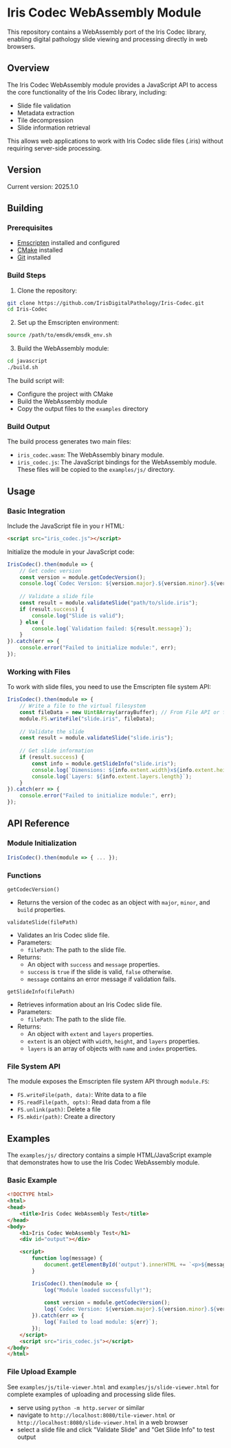 # Iris Codec WebAssembly Module
This repository contains a WebAssembly port of the Iris Codec library, enabling digital pathology slide viewing and processing directly in web browsers.

## Overview
The Iris Codec WebAssembly module provides a JavaScript API to access the core functionality of the Iris Codec library, including:
- Slide file validation
- Metadata extraction
- Tile decompression
- Slide information retrieval

This allows web applications to work with Iris Codec slide files (.iris) without requiring server-side processing. 

## Version
Current version: 2025.1.0

## Building
### Prerequisites
- [Emscripten](https://emscripten.org/docs/getting_started/downloads.html) installed and configured
- [CMake](https://cmake.org/download/) installed
- [Git](https://git-scm.com/downloads) installed

### Build Steps
1. Clone the repository:
```bash
git clone https://github.com/IrisDigitalPathology/Iris-Codec.git
cd Iris-Codec
```
2. Set up the Emscripten environment:
```bash
source /path/to/emsdk/emsdk_env.sh
```
3. Build the WebAssembly module:
```bash
cd javascript
./build.sh
```
The build script will:
- Configure the project with CMake
- Build the WebAssembly module
- Copy the output files to the `examples` directory

### Build Output
The build process generates two main files:
- `iris_codec.wasm`: The WebAssembly binary module.
- `iris_codec.js`: The JavaScript bindings for the WebAssembly module.
These files will be copied to the `examples/js/` directory.

## Usage
### Basic Integration
Include the JavaScript file in you r HTML:
```html
<script src="iris_codec.js"></script>
```
Initialize the module in your JavaScript code:
```javascript
IrisCodec().then(module => {
    // Get codec version
    const version = module.getCodecVersion();
    console.log(`Codec Version: ${version.major}.${version.minor}.${version.build}`);
    
    // Validate a slide file
    const result = module.validateSlide("path/to/slide.iris");
    if (result.success) {
        console.log("Slide is valid");
    } else {
        console.log(`Validation failed: ${result.message}`);
    }
}).catch(err => {
    console.error("Failed to initialize module:", err);
});
```
### Working with Files
To work with slide files, you need to use the Emscripten file system API:
```javascript
IrisCodec().then(module => {
    // Write a file to the virtual filesystem
    const fileData = new Uint8Array(arrayBuffer); // From File API or fetch
    module.FS.writeFile("slide.iris", fileData);
    
    // Validate the slide
    const result = module.validateSlide("slide.iris");
    
    // Get slide information
    if (result.success) {
        const info = module.getSlideInfo("slide.iris");
        console.log(`Dimensions: ${info.extent.width}x${info.extent.height}`);
        console.log(`Layers: ${info.extent.layers.length}`);
    }
}).catch(err => {
    console.error("Failed to initialize module:", err);
});
```

## API Reference
### Module Initialization
```javascript
IrisCodec().then(module => { ... });
```

### Functions
`getCodecVersion()`
- Returns the version of the codec as an object with `major`, `minor`, and `build` properties.

`validateSlide(filePath)`
- Validates an Iris Codec slide file.
- Parameters:
  - `filePath`: The path to the slide file.
- Returns:
  - An object with `success` and `message` properties.
  - `success` is `true` if the slide is valid, `false` otherwise.
  - `message` contains an error message if validation fails.

`getSlideInfo(filePath)`
- Retrieves information about an Iris Codec slide file.
- Parameters:
  - `filePath`: The path to the slide file.
- Returns:
  - An object with `extent` and `layers` properties.
  - `extent` is an object with `width`, `height`, and `layers` properties.
  - `layers` is an array of objects with `name` and `index` properties.

### File System API
The module exposes the Emscripten file system API through `module.FS`:
- `FS.writeFile(path, data)`: Write data to a file
- `FS.readFile(path, opts)`: Read data from a file
- `FS.unlink(path)`: Delete a file
- `FS.mkdir(path)`: Create a directory

## Examples
The `examples/js/` directory contains a simple HTML/JavaScript example that demonstrates how to use the Iris Codec WebAssembly module.

### Basic Example
```html
<!DOCTYPE html>
<html>
<head>
    <title>Iris Codec WebAssembly Test</title>
</head>
<body>
    <h1>Iris Codec WebAssembly Test</h1>
    <div id="output"></div>

    <script>
        function log(message) {
            document.getElementById('output').innerHTML += `<p>${message}</p>`;
        }

        IrisCodec().then(module => {
            log("Module loaded successfully!");
            
            const version = module.getCodecVersion();
            log(`Codec Version: ${version.major}.${version.minor}.${version.build}`);
        }).catch(err => {
            log(`Failed to load module: ${err}`);
        });
    </script>
    <script src="iris_codec.js"></script>
</body>
</html>
```

### File Upload Example
See `examples/js/tile-viewer.html` and `examples/js/slide-viewer.html` for complete examples of uploading and processing slide files.
- serve using `python -m http.server` or similar
- navigate to `http://localhost:8080/tile-viewer.html` or `http://localhost:8080/slide-viewer.html` in a web browser
- select a slide file and click "Validate Slide" and "Get Slide Info" to test output